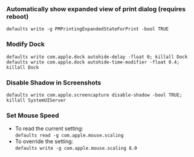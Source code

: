 ### Automatically show expanded view of print dialog (requires reboot)
```defaults write -g PMPrintingExpandedStateForPrint -bool TRUE```

### Modify Dock
```
defaults write com.apple.dock autohide-delay -float 0; killall Dock  
defaults write com.apple.dock autohide-time-modifier -float 0.4; killall Dock
```

### Disable Shadow in Screenshots
```defaults write com.apple.screencapture disable-shadow -bool TRUE; killall SystemUIServer```

### Set Mouse Speed
- To read the current setting:  
	```defaults read -g com.apple.mouse.scaling```
- To override the setting:  
	```defaults write -g com.apple.mouse.scaling 8.0```